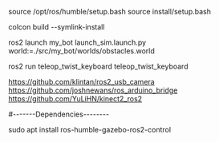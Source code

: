 source /opt/ros/humble/setup.bash
source install/setup.bash

colcon build --symlink-install

ros2 launch my_bot launch_sim.launch.py world:=./src/my_bot/worlds/obstacles.world

ros2 run teleop_twist_keyboard teleop_twist_keyboard

https://github.com/klintan/ros2_usb_camera
https://github.com/joshnewans/ros_arduino_bridge
https://github.com/YuLiHN/kinect2_ros2



#-------Dependencies--------

sudo apt install ros-humble-gazebo-ros2-control

